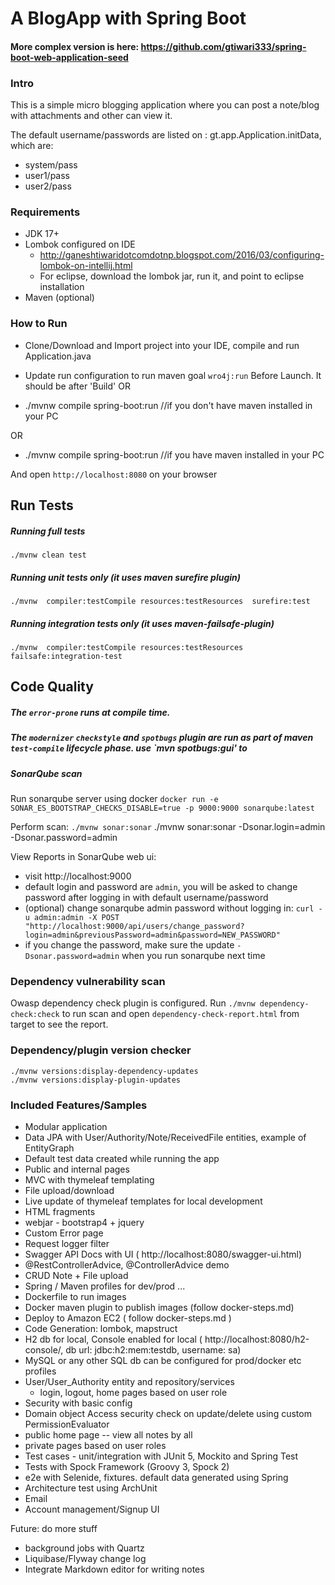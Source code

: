 # A BlogApp with Spring Boot

#### More complex version is here: https://github.com/gtiwari333/spring-boot-web-application-seed

### Intro

This is a simple micro blogging application where you can post a note/blog with attachments and other can view it.

The default username/passwords are listed on : gt.app.Application.initData, which are:

- system/pass
- user1/pass
- user2/pass

### Requirements

- JDK 17+
- Lombok configured on IDE
    - http://ganeshtiwaridotcomdotnp.blogspot.com/2016/03/configuring-lombok-on-intellij.html
    - For eclipse, download the lombok jar, run it, and point to eclipse installation
- Maven (optional)

### How to Run

- Clone/Download and Import project into your IDE, compile and run Application.java
- Update run configuration to run maven goal `wro4j:run` Before Launch. It should be after 'Build'
  OR

- ./mvnw compile spring-boot:run //if you don't have maven installed in your PC

OR

- ./mvnw compile spring-boot:run //if you have maven installed in your PC

And open   `http://localhost:8080` on your browser

## Run Tests

##### Running full tests

`./mvnw clean test`

##### Running unit tests only (it uses maven surefire plugin)

`./mvnw  compiler:testCompile resources:testResources  surefire:test`

##### Running integration tests only (it uses maven-failsafe-plugin)

`./mvnw  compiler:testCompile resources:testResources  failsafe:integration-test`

## Code Quality

##### The `error-prone` runs at compile time.

##### The `modernizer` `checkstyle` and `spotbugs` plugin are run as part of maven `test-compile` lifecycle phase. use `mvn spotbugs:gui' to

##### SonarQube scan

Run sonarqube server using docker
`docker run -e SONAR_ES_BOOTSTRAP_CHECKS_DISABLE=true -p 9000:9000 sonarqube:latest`

Perform scan:
`./mvnw sonar:sonar`
./mvnw sonar:sonar -Dsonar.login=admin -Dsonar.password=admin

View Reports in SonarQube web ui:

- visit http://localhost:9000
- default login and password are `admin`, you will be asked to change password after logging in with default
  username/password
- (optional) change sonarqube admin password without logging
  in: `curl -u admin:admin -X POST "http://localhost:9000/api/users/change_password?login=admin&previousPassword=admin&password=NEW_PASSWORD"`
- if you change the password, make sure the update `-Dsonar.password=admin` when you run sonarqube next time

### Dependency vulnerability scan

Owasp dependency check plugin is configured. Run `./mvnw dependency-check:check` to run scan and
open `dependency-check-report.html` from target to see the report.

### Dependency/plugin version checker

    ./mvnw versions:display-dependency-updates
    ./mvnw versions:display-plugin-updates

### Included Features/Samples

- Modular application
- Data JPA with User/Authority/Note/ReceivedFile entities, example of EntityGraph
- Default test data created while running the app
- Public and internal pages
- MVC with thymeleaf templating
- File upload/download
- Live update of thymeleaf templates for local development
- HTML fragments
- webjar - bootstrap4 + jquery
- Custom Error page
- Request logger filter
- Swagger API Docs with UI  ( http://localhost:8080/swagger-ui.html)
- @RestControllerAdvice, @ControllerAdvice demo
- CRUD Note + File upload
- Spring / Maven profiles for dev/prod ...
- Dockerfile to run images
- Docker maven plugin to publish images (follow docker-steps.md)
- Deploy to Amazon EC2 ( follow docker-steps.md )
- Code Generation: lombok, mapstruct
- H2 db for local, Console enabled for local ( http://localhost:8080/h2-console/, db url: jdbc:h2:mem:testdb, username:
  sa)
- MySQL or any other SQL db can be configured for prod/docker etc profiles
- User/User_Authority entity and repository/services
    - login, logout, home pages based on user role
- Security with basic config
- Domain object Access security check on update/delete using custom PermissionEvaluator
- public home page -- view all notes by all
- private pages based on user roles
- Test cases - unit/integration with JUnit 5, Mockito and Spring Test
- Tests with Spock Framework (Groovy 3, Spock 2)
- e2e with Selenide, fixtures. default data generated using Spring
- Architecture test using ArchUnit
- Email
- Account management/Signup UI

Future: do more stuff

- background jobs with Quartz
- Liquibase/Flyway change log
- Integrate Markdown editor for writing notes

